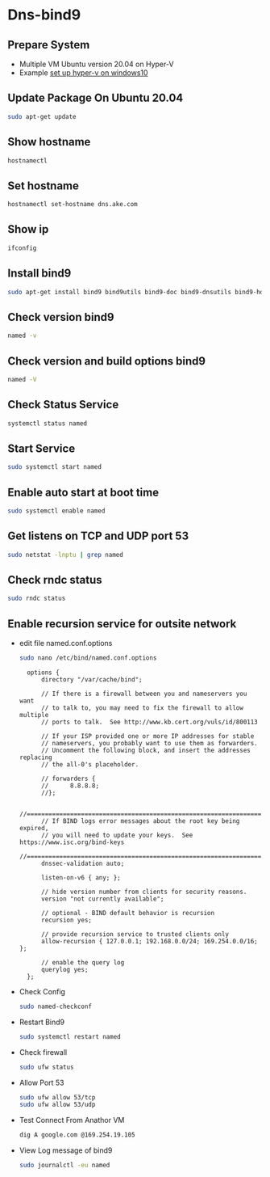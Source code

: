 # **Dns-bind9**

## Prepare System
- Multiple VM Ubuntu version 20.04 on Hyper-V
- Example  [set up hyper-v on windows10]
## Update Package On Ubuntu 20.04
```sh
sudo apt-get update
```
## Show hostname
```sh
hostnamectl
```
## Set hostname
```sh
hostnamectl set-hostname dns.ake.com
```
## Show ip
```sh
ifconfig
```
## Install bind9
```sh
sudo apt-get install bind9 bind9utils bind9-doc bind9-dnsutils bind9-host
```
## Check version bind9
```sh
named -v
```
## Check version and build options bind9
```sh
named -V
```
## Check Status Service
```sh
systemctl status named
```
## Start Service
```sh
sudo systemctl start named
```
## Enable auto start at boot time
```sh
sudo systemctl enable named
```
## Get listens on TCP and UDP port 53
```sh
sudo netstat -lnptu | grep named
```
## Check rndc status
```sh
sudo rndc status
```
## Enable recursion service for outsite network
- edit file named.conf.options
    ```sh
    sudo nano /etc/bind/named.conf.options
    ```
        options {
            directory "/var/cache/bind";

            // If there is a firewall between you and nameservers you want
            // to talk to, you may need to fix the firewall to allow multiple
            // ports to talk.  See http://www.kb.cert.org/vuls/id/800113

            // If your ISP provided one or more IP addresses for stable
            // nameservers, you probably want to use them as forwarders.
            // Uncomment the following block, and insert the addresses replacing
            // the all-0's placeholder.

            // forwarders {
            //      8.8.8.8;
            //};

            //========================================================================
            // If BIND logs error messages about the root key being expired,
            // you will need to update your keys.  See https://www.isc.org/bind-keys
            //========================================================================
            dnssec-validation auto;

            listen-on-v6 { any; };

            // hide version number from clients for security reasons.
            version "not currently available";

            // optional - BIND default behavior is recursion
            recursion yes;

            // provide recursion service to trusted clients only
            allow-recursion { 127.0.0.1; 192.168.0.0/24; 169.254.0.0/16; };

            // enable the query log
            querylog yes;
        };
-  Check Config
    ```sh
    sudo named-checkconf
    ```
- Restart Bind9
   ```sh
   sudo systemctl restart named
   ```
- Check firewall
  ```sh
  sudo ufw status
  ```
- Allow Port 53
  ```sh
  sudo ufw allow 53/tcp
  sudo ufw allow 53/udp
  ```
- Test Connect From Anathor VM
  ```sh
  dig A google.com @169.254.19.105
  ```
- View Log message of bind9
  ```sh
  sudo journalctl -eu named
  ```

[set up hyper-v on windows10]: <https://github.com/EknarongAphiphutthikul/Hyper-V>